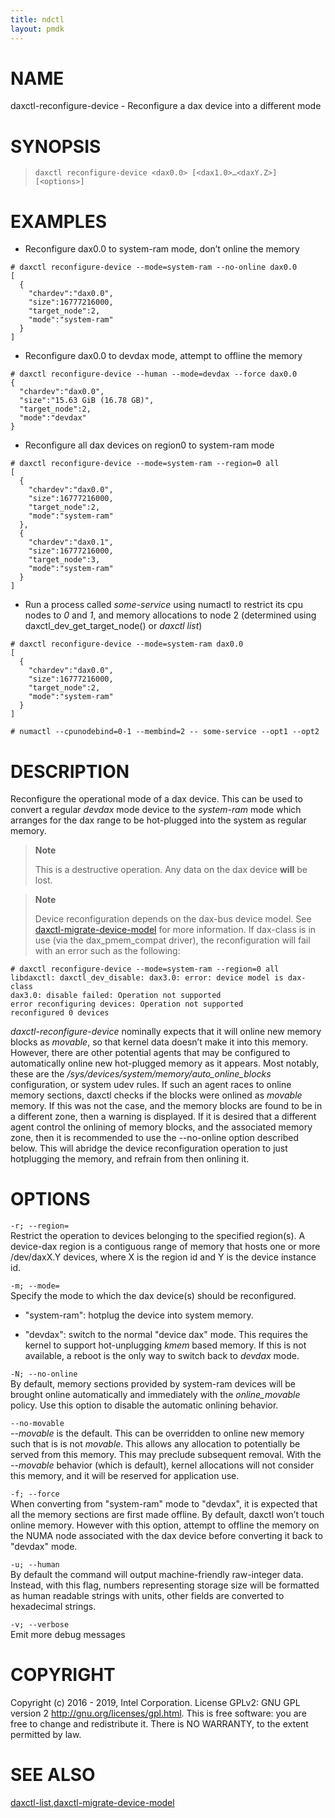 ```yaml
---
title: ndctl
layout: pmdk
---
```


NAME
====

daxctl-reconfigure-device - Reconfigure a dax device into a different
mode

SYNOPSIS
========

>     daxctl reconfigure-device <dax0.0> [<dax1.0>…​<daxY.Z>] [<options>]

EXAMPLES
========

-   Reconfigure dax0.0 to system-ram mode, don’t online the memory

<!-- -->

    # daxctl reconfigure-device --mode=system-ram --no-online dax0.0
    [
      {
        "chardev":"dax0.0",
        "size":16777216000,
        "target_node":2,
        "mode":"system-ram"
      }
    ]

-   Reconfigure dax0.0 to devdax mode, attempt to offline the memory

<!-- -->

    # daxctl reconfigure-device --human --mode=devdax --force dax0.0
    {
      "chardev":"dax0.0",
      "size":"15.63 GiB (16.78 GB)",
      "target_node":2,
      "mode":"devdax"
    }

-   Reconfigure all dax devices on region0 to system-ram mode

<!-- -->

    # daxctl reconfigure-device --mode=system-ram --region=0 all
    [
      {
        "chardev":"dax0.0",
        "size":16777216000,
        "target_node":2,
        "mode":"system-ram"
      },
      {
        "chardev":"dax0.1",
        "size":16777216000,
        "target_node":3,
        "mode":"system-ram"
      }
    ]

-   Run a process called *some-service* using numactl to restrict its
    cpu nodes to *0* and *1*, and memory allocations to node 2
    (determined using daxctl\_dev\_get\_target\_node() or *daxctl list*)

<!-- -->

    # daxctl reconfigure-device --mode=system-ram dax0.0
    [
      {
        "chardev":"dax0.0",
        "size":16777216000,
        "target_node":2,
        "mode":"system-ram"
      }
    ]

    # numactl --cpunodebind=0-1 --membind=2 -- some-service --opt1 --opt2

DESCRIPTION
===========

Reconfigure the operational mode of a dax device. This can be used to
convert a regular *devdax* mode device to the *system-ram* mode which
arranges for the dax range to be hot-plugged into the system as regular
memory.

> **Note**
>
> This is a destructive operation. Any data on the dax device **will**
> be lost.

> **Note**
>
> Device reconfiguration depends on the dax-bus device model. See
> [daxctl-migrate-device-model](daxctl-migrate-device-model.md) for more information. If
> dax-class is in use (via the dax\_pmem\_compat driver), the
> reconfiguration will fail with an error such as the following:

    # daxctl reconfigure-device --mode=system-ram --region=0 all
    libdaxctl: daxctl_dev_disable: dax3.0: error: device model is dax-class
    dax3.0: disable failed: Operation not supported
    error reconfiguring devices: Operation not supported
    reconfigured 0 devices

*daxctl-reconfigure-device* nominally expects that it will online new
memory blocks as *movable*, so that kernel data doesn’t make it into
this memory. However, there are other potential agents that may be
configured to automatically online new hot-plugged memory as it appears.
Most notably, these are the
*/sys/devices/system/memory/auto\_online\_blocks* configuration, or
system udev rules. If such an agent races to online memory sections,
daxctl checks if the blocks were onlined as *movable* memory. If this
was not the case, and the memory blocks are found to be in a different
zone, then a warning is displayed. If it is desired that a different
agent control the onlining of memory blocks, and the associated memory
zone, then it is recommended to use the --no-online option described
below. This will abridge the device reconfiguration operation to just
hotplugging the memory, and refrain from then onlining it.

OPTIONS
=======

`-r; --region=`  
Restrict the operation to devices belonging to the specified region(s).
A device-dax region is a contiguous range of memory that hosts one or
more /dev/daxX.Y devices, where X is the region id and Y is the device
instance id.

`-m; --mode=`  
Specify the mode to which the dax device(s) should be reconfigured.

-   "system-ram": hotplug the device into system memory.

-   "devdax": switch to the normal "device dax" mode. This requires the
    kernel to support hot-unplugging *kmem* based memory. If this is not
    available, a reboot is the only way to switch back to *devdax* mode.

`-N; --no-online`  
By default, memory sections provided by system-ram devices will be
brought online automatically and immediately with the *online\_movable*
policy. Use this option to disable the automatic onlining behavior.

<!-- -->

`--no-movable`  
*--movable* is the default. This can be overridden to online new memory
such that is is not *movable*. This allows any allocation to potentially
be served from this memory. This may preclude subsequent removal. With
the *--movable* behavior (which is default), kernel allocations will not
consider this memory, and it will be reserved for application use.

`-f; --force`  
When converting from "system-ram" mode to "devdax", it is expected that
all the memory sections are first made offline. By default, daxctl won’t
touch online memory. However with this option, attempt to offline the
memory on the NUMA node associated with the dax device before converting
it back to "devdax" mode.

`-u; --human`  
By default the command will output machine-friendly raw-integer data.
Instead, with this flag, numbers representing storage size will be
formatted as human readable strings with units, other fields are
converted to hexadecimal strings.

`-v; --verbose`  
Emit more debug messages

COPYRIGHT
=========

Copyright (c) 2016 - 2019, Intel Corporation. License GPLv2: GNU GPL
version 2 <http://gnu.org/licenses/gpl.html>. This is free software: you
are free to change and redistribute it. There is NO WARRANTY, to the
extent permitted by law.

SEE ALSO
========

[daxctl-list](daxctl-list.md),[daxctl-migrate-device-model](daxctl-migrate-device-model.md)
